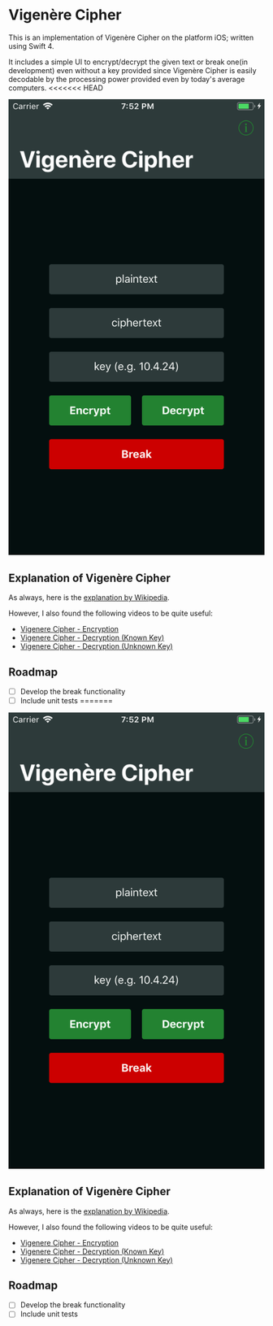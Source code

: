 # Vigenère Cipher
This is an implementation of Vigenère Cipher on the platform iOS; written using Swift 4.

It includes a simple UI to encrypt/decrypt the given text or break one(in development) even without a key provided since Vigenère Cipher is easily decodable by the processing power provided even by today's average computers.
<<<<<<< HEAD

![Vigenère Cipher Screenshot](VigenereCipherScreenshot.png)

## Explanation of Vigenère Cipher
As always, here is the [explanation by Wikipedia](https://en.wikipedia.org/wiki/Vigenère_cipher).

However, I also found the following videos to be quite useful:
- [Vigenere Cipher - Encryption](https://www.youtube.com/watch?v=izFivfLjD5E&t=216s)
- [Vigenere Cipher - Decryption (Known Key)](https://www.youtube.com/watch?v=oHcJ4QLiiP8)
- [Vigenere Cipher - Decryption (Unknown Key)](https://www.youtube.com/watch?v=LaWp_Kq0cKs)

## Roadmap
- [ ] Develop the break functionality
- [ ] Include unit tests
=======

![Vigenère Cipher Screenshot](VigenereCipherScreenshot.png)

## Explanation of Vigenère Cipher
As always, here is the [explanation by Wikipedia](https://en.wikipedia.org/wiki/Vigenère_cipher).

However, I also found the following videos to be quite useful:
- [Vigenere Cipher - Encryption](https://www.youtube.com/watch?v=izFivfLjD5E&t=216s)
- [Vigenere Cipher - Decryption (Known Key)](https://www.youtube.com/watch?v=oHcJ4QLiiP8)
- [Vigenere Cipher - Decryption (Unknown Key)](https://www.youtube.com/watch?v=LaWp_Kq0cKs)

## Roadmap
- [ ] Develop the break functionality
- [ ] Include unit tests
